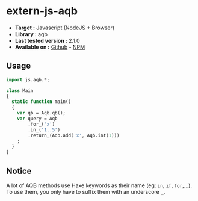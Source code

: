 # extern-js-aqb

- **Target :** Javascript (NodeJS + Browser)
- **Library :** aqb
- **Last tested version :** 2.1.0
- **Available on :** [Github](https://github.com/arangodb/aqbjs) - [NPM](https://www.npmjs.com/package/aqb)

## Usage

```haxe
import js.aqb.*;

class Main
{
  static function main()
  {
    var qb = Aqb.qb();
    var query = Aqb
        .for_('x')
        .in_('1..5')
        .return_(Aqb.add('x', Aqb.int(1)))
    ;
  }
}
```

## Notice

A lot of AQB methods use Haxe keywords as their name (eg: `in`, `if`, `for`,...).
To use them, you only have to suffix them with an underscore `_`.
